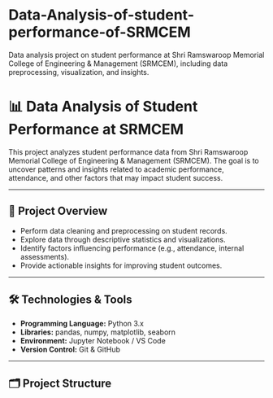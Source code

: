 # Data-Analysis-of-student-performance-of-SRMCEM
Data analysis project on student performance at Shri Ramswaroop Memorial College of Engineering &amp; Management (SRMCEM), including data preprocessing, visualization, and insights.

# 📊 Data Analysis of Student Performance at SRMCEM

This project analyzes student performance data from Shri Ramswaroop Memorial College of Engineering & Management (SRMCEM). The goal is to uncover patterns and insights related to academic performance, attendance, and other factors that may impact student success.

---

## 📌 Project Overview

- Perform data cleaning and preprocessing on student records.
- Explore data through descriptive statistics and visualizations.
- Identify factors influencing performance (e.g., attendance, internal assessments).
- Provide actionable insights for improving student outcomes.

---

## 🛠️ Technologies & Tools

- **Programming Language:** Python 3.x
- **Libraries:** pandas, numpy, matplotlib, seaborn
- **Environment:** Jupyter Notebook / VS Code
- **Version Control:** Git & GitHub

---

## 🗂️ Project Structure

